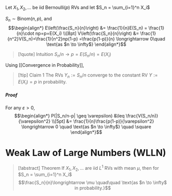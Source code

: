 Let $X_1,X_2,...$ be iid $\text{Bernoulli}(p)$ RVs and let $S_n = \sum_{i=1}^n X_i$

$S_n \sim \text{Binom}(n,p)$, and
$$\begin{align*}
E\left(\frac{S_n}{n}\right) &= \frac{1}{n}E(S_n) = \frac{1}{n}\cdot np=p=E(X_i) \\[8pt]
V\left(\frac{S_n}{n}\right) &= \frac{1}{n^2}V(S_n)=\frac{1}{n^2}np(1-p) =\frac{p(1-p)}{n} \longrightarrow 0\quad \text{as $n \to \infty$}
\end{align*}$$

>[!quote] Intuition
>$S_n/n \to p = E(S_n/n) = E(X_i)$


Using [[Convergence in Probability]], 

>[!tip] Claim 1
>The RVs $Y_n := S_n/n$ converge to the constant RV $Y:=E(X_i)=p$ in probability.
##### Proof

For any $\varepsilon > 0$,
$$\begin{align*}
P(|S_n/n-p| \geq \varepsilon) &\leq \frac{V(S_n/n)}{\varepsilon^2} \\[5pt]
 &= \frac{1}{n}\frac{p(1-p)}{\varepsilon^2} \longrightarrow 0 \quad \text{as $n \to \infty$} \quad \square
\end{align*}$$

# Weak Law of Large Numbers (WLLN)

>[!abstract] Theorem
>If $X_1,X_2,...$ are iid $L^1$ RVs with mean $\mu$, then for $S_n = \sum_{i=1}^n X_i$
>$$\frac{S_n}{n}\longrightarrow \mu \quad\quad \text{as $n \to \infty$ in probability.}$$



